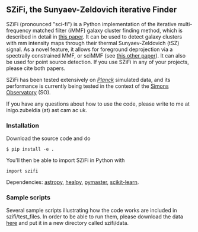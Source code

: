 ## SZiFi, the Sunyaev-Zeldovich iterative Finder

SZiFi (pronounced "sci-fi") is a Python implementation of the iterative multi-frequency matched filter (iMMF) galaxy cluster finding method, which is described in detail in [this paper](https://ui.adsabs.harvard.edu/abs/2023MNRAS.522.4766Z/abstract). It can be used to detect galaxy clusters with mm intensity maps through their thermal Sunyaev-Zeldovich (tSZ) signal. As a novel feature, it allows for foreground deprojection via a spectrally constrained MMF, or sciMMF (see [this other paper](https://ui.adsabs.harvard.edu/abs/2023MNRAS.522.5123Z/abstract)). It can also be used for point source detection. If you use SZiFi in any of your projects, please cite both papers.

SZiFi has been tested extensively on [*Planck*](https://pla.esac.esa.int/#home) simulated data, and its performance is currently being tested in the context of the [Simons Observatory](https://simonsobservatory.org) (SO).

If you have any questions about how to use the code, please write to me at inigo.zubeldia (at) ast cam ac uk.

### Installation

Download the source code and do 
```
$ pip install -e .
```
You'll then be able to import SZiFi in Python with
```
import szifi
```
Dependencies: [astropy](https://www.astropy.org), [healpy](https://healpy.readthedocs.io/en/latest/), [pymaster](https://namaster.readthedocs.io), [scikit-learn](https://scikit-learn.org/stable/).

### Sample scripts

Several sample scripts illustrating how the code works are included in szifi/test_files. In order to be able to run them, please download the data [here](https://drive.google.com/drive/folders/1_O48SQ5aPTaW32MAzBF6SEX7HyPvRoXM?usp=sharing) and put it in a new directory called szifi/data.

